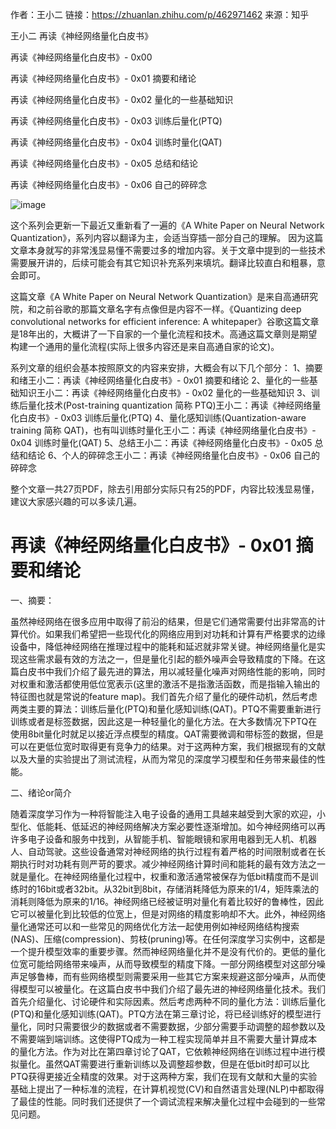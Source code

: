 
作者：王小二
链接：https://zhuanlan.zhihu.com/p/462971462
来源：知乎

王小二 再读《神经网络量化白皮书》

再读《神经网络量化白皮书》- 0x00

再读《神经网络量化白皮书》- 0x01 摘要和绪论

再读《神经网络量化白皮书》- 0x02 量化的一些基础知识

再读《神经网络量化白皮书》- 0x03 训练后量化(PTQ)

再读《神经网络量化白皮书》- 0x04 训练时量化(QAT)

再读《神经网络量化白皮书》- 0x05 总结和结论

再读《神经网络量化白皮书》- 0x06 自己的碎碎念



![image](https://user-images.githubusercontent.com/107862224/194758001-baeba07d-1b01-42e6-a735-1b63bb143bbf.png)



这个系列会更新一下最近又重新看了一遍的《A White Paper on Neural Network Quantization》，系列内容以翻译为主，会适当穿插一部分自己的理解。
因为这篇文章本身就写的非常浅显易懂不需要过多的增加内容。关于文章中提到的一些技术需要展开讲的，后续可能会有其它知识补充系列来填坑。翻译比较直白和粗暴，意会即可。

这篇文章《A White Paper on Neural Network Quantization》是来自高通研究院，和之前谷歌的那篇文章名字有点像但是内容不一样。《Quantizing deep convolutional networks for efficient inference: A whitepaper》谷歌这篇文章是18年出的，大概讲了一下自家的一个量化流程和技术。高通这篇文章则是期望构建一个通用的量化流程(实际上很多内容还是来自高通自家的论文)。

系列文章的组织会基本按照原文的内容来安排，大概会有以下几个部分：
1、摘要和绪王小二：再读《神经网络量化白皮书》- 0x01 摘要和绪论 
2、量化的一些基础知识王小二：再读《神经网络量化白皮书》- 0x02 量化的一些基础知识 
3、训练后量化技术(Post-training quantization 简称 PTQ)王小二：再读《神经网络量化白皮书》- 0x03 训练后量化(PTQ) 
4、量化感知训练(Quantization-aware training 简称 QAT)，也有叫训练时量化王小二：再读《神经网络量化白皮书》- 0x04 训练时量化(QAT) 
5、总结王小二：再读《神经网络量化白皮书》- 0x05 总结和结论 
6、个人的碎碎念王小二：再读《神经网络量化白皮书》- 0x06 自己的碎碎念

整个文章一共27页PDF，除去引用部分实际只有25的PDF，内容比较浅显易懂，建议大家感兴趣的可以多读几遍。



# 再读《神经网络量化白皮书》- 0x01 摘要和绪论
一、摘要：

虽然神经网络在很多应用中取得了前沿的结果，但是它们通常需要付出非常高的计算代价。如果我们希望把一些现代化的网络应用到对功耗和计算有严格要求的边缘设备中，降低神经网络在推理过程中的能耗和延迟就非常关键。神经网络量化是实现这些需求最有效的方法之一，但是量化引起的额外噪声会导致精度的下降。在这篇白皮书中我们介绍了最先进的算法，用以减轻量化噪声对网络性能的影响，同时对权重和激活都使用低位宽表示(这里的激活不是指激活函数，而是指输入输出的特征图也就是常说的feature map)。我们首先介绍了量化的硬件动机，然后考虑两类主要的算法：训练后量化(PTQ)和量化感知训练(QAT)。PTQ不需要重新进行训练或者是标签数据，因此这是一种轻量化的量化方法。在大多数情况下PTQ在使用8bit量化时就足以接近浮点模型的精度。QAT需要微调和带标签的数据，但是可以在更低位宽时取得更有竞争力的结果。对于这两种方案，我们根据现有的文献以及大量的实验提出了测试流程，从而为常见的深度学习模型和任务带来最佳的性能。


二、绪论or简介

随着深度学习作为一种将智能注入电子设备的通用工具越来越受到大家的欢迎，小型化、低能耗、低延迟的神经网络解决方案必要性逐渐增加。如今神经网络可以再许多电子设备和服务中找到，从智能手机、智能眼镜和家用电器到无人机、机器人、自动驾驶。这些设备通常对神经网络的执行过程有着严格的时间限制或者在长期执行时对功耗有则严苛的要求。减少神经网络计算时间和能耗的最有效方法之一就是量化。在神经网络量化过程中，权重和激活通常被保存为低bit精度而不是训练时的16bit或者32bit。从32bit到8bit，存储消耗降低为原来的1/4，矩阵乘法的消耗则降低为原来的1/16。神经网络已经被证明对量化有着比较好的鲁棒性，因此它可以被量化到比较低的位宽上，但是对网络的精度影响却不大。此外，神经网络量化通常还可以和一些常见的网络优化方法一起使用例如神经网络结构搜索(NAS)、压缩(compression)、剪枝(pruning)等。在任何深度学习实例中，这都是一个提升模型效率的重要步骤。然而神经网络量化并不是没有代价的。更低的量化位宽可能给网络带来噪声，从而导致模型的精度下降。一部分网络模型对这部分噪声足够鲁棒，而有些网络模型则需要采用一些其它方案来规避这部分噪声，从而使得模型可以被量化。在这篇白皮书中我们介绍了最先进的神经网络量化技术。我们首先介绍量化、讨论硬件和实际因素。然后考虑两种不同的量化方法：训练后量化(PTQ)和量化感知训练(QAT)。PTQ方法在第三章讨论，将已经训练好的模型进行量化，同时只需要很少的数据或者不需要数据，少部分需要手动调整的超参数以及不需要端到端训练。这使得PTQ成为一种工程实现简单并且不需要大量计算成本的量化方法。作为对比在第四章讨论了QAT，它依赖神经网络在训练过程中进行模拟量化。虽然QAT需要进行重新训练以及调整超参数，但是在低bit时却可以比PTQ获得更接近全精度的效果。对于这两种方案，我们在现有文献和大量的实验基础上提出了一种标准的流程，在计算机视觉(CV)和自然语言处理(NLP)中都取得了最佳的性能。同时我们还提供了一个调试流程来解决量化过程中会碰到的一些常见问题。









